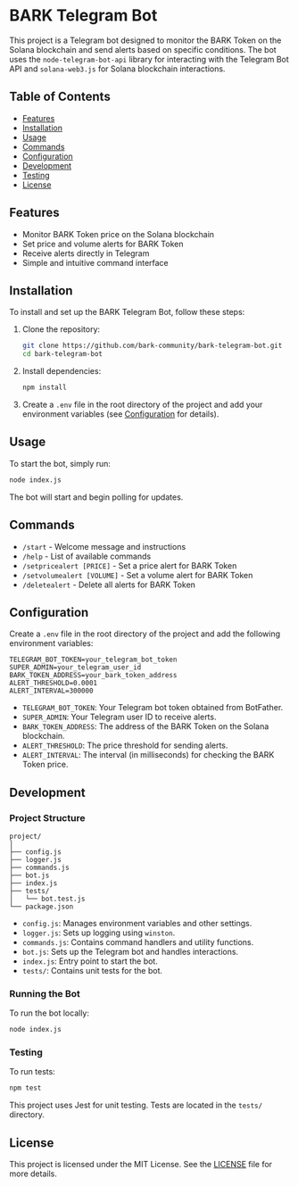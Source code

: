 # BARK Telegram Bot

This project is a Telegram bot designed to monitor the BARK Token on the Solana blockchain and send alerts based on specific conditions. The bot uses the `node-telegram-bot-api` library for interacting with the Telegram Bot API and `solana-web3.js` for Solana blockchain interactions.

## Table of Contents

- [Features](#features)
- [Installation](#installation)
- [Usage](#usage)
- [Commands](#commands)
- [Configuration](#configuration)
- [Development](#development)
- [Testing](#testing)
- [License](#license)

## Features

- Monitor BARK Token price on the Solana blockchain
- Set price and volume alerts for BARK Token
- Receive alerts directly in Telegram
- Simple and intuitive command interface

## Installation

To install and set up the BARK Telegram Bot, follow these steps:

1. Clone the repository:
    ```sh
    git clone https://github.com/bark-community/bark-telegram-bot.git
    cd bark-telegram-bot
    ```

2. Install dependencies:
    ```sh
    npm install
    ```

3. Create a `.env` file in the root directory of the project and add your environment variables (see [Configuration](#configuration) for details).

## Usage

To start the bot, simply run:
```sh
node index.js
```

The bot will start and begin polling for updates.

## Commands

- `/start` - Welcome message and instructions
- `/help` - List of available commands
- `/setpricealert [PRICE]` - Set a price alert for BARK Token
- `/setvolumealert [VOLUME]` - Set a volume alert for BARK Token
- `/deletealert` - Delete all alerts for BARK Token

## Configuration

Create a `.env` file in the root directory of the project and add the following environment variables:

```plaintext
TELEGRAM_BOT_TOKEN=your_telegram_bot_token
SUPER_ADMIN=your_telegram_user_id
BARK_TOKEN_ADDRESS=your_bark_token_address
ALERT_THRESHOLD=0.0001
ALERT_INTERVAL=300000
```

- `TELEGRAM_BOT_TOKEN`: Your Telegram bot token obtained from BotFather.
- `SUPER_ADMIN`: Your Telegram user ID to receive alerts.
- `BARK_TOKEN_ADDRESS`: The address of the BARK Token on the Solana blockchain.
- `ALERT_THRESHOLD`: The price threshold for sending alerts.
- `ALERT_INTERVAL`: The interval (in milliseconds) for checking the BARK Token price.

## Development

### Project Structure

```
project/
│
├── config.js
├── logger.js
├── commands.js
├── bot.js
├── index.js
├── tests/
│   └── bot.test.js
└── package.json
```

- `config.js`: Manages environment variables and other settings.
- `logger.js`: Sets up logging using `winston`.
- `commands.js`: Contains command handlers and utility functions.
- `bot.js`: Sets up the Telegram bot and handles interactions.
- `index.js`: Entry point to start the bot.
- `tests/`: Contains unit tests for the bot.

### Running the Bot

To run the bot locally:
```sh
node index.js
```

### Testing

To run tests:
```sh
npm test
```

This project uses Jest for unit testing. Tests are located in the `tests/` directory.

## License

This project is licensed under the MIT License. See the [LICENSE](LICENSE) file for more details.
